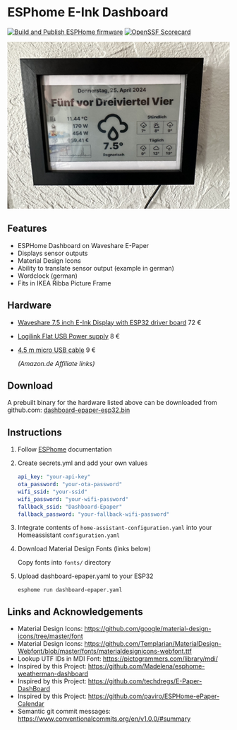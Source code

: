 # ESPhome E-Ink Dashboard

[![Build and Publish ESPHome firmware](https://github.com/ziermmar/esphome-epaper-dashboard/actions/workflows/on_push.yml/badge.svg)](https://github.com/ziermmar/esphome-epaper-dashboard/actions/workflows/on_push.yml)
[![OpenSSF Scorecard](https://api.scorecard.dev/projects/github.com/ziermmar/esphome-epaper-dashboard/badge)](https://scorecard.dev/viewer/?uri=github.com/ziermmar/esphome-epaper-dashboard)


![Screen capture of an e-ink display](./images/screen-capture.jpeg)

## Features

* ESPHome Dashboard on Waveshare E-Paper
* Displays sensor outputs
* Material Design Icons
* Ability to translate sensor output (example in german)
* Wordclock (german)
* Fits in IKEA Ribba Picture Frame

## Hardware

* [Waveshare 7.5 inch E-Ink Display with ESP32 driver board](https://amzn.to/3JBRzas) 72 €
* [Logilink Flat USB Power supply](https://amzn.to/3JD4Gbe) 8 €
* [4.5 m micro USB cable](https://amzn.to/44jEufC) 9 €

  *(Amazon.de Affiliate links)*

## Download

A prebuilt binary for the hardware listed above can be downloaded from github.com: [dashboard-epaper-esp32.bin](https://ziermmar.github.io/esphome-epaper-dashboard/dashboard-epaper-esp32/dashboard-epaper-esp32.bin)

## Instructions

1. Follow [ESPhome](https://esphome.io) documentation

2. Create secrets.yml and add your own values

    ```yaml
    api_key: "your-api-key"
    ota_password: "your-ota-password"
    wifi_ssid: "your-ssid"
    wifi_password: "your-wifi-password"
    fallback_ssid: "Dashboard-Epaper"
    fallback_password: "your-fallback-wifi-password"
    ```

3. Integrate contents of ```home-assistant-configuration.yaml``` into your Homeassistant ```configuration.yaml```

4. Download Material Design Fonts (links below)

    Copy fonts into ```fonts/``` directory

5. Upload dashboard-epaper.yaml to your ESP32

   ```shell
   esphome run dashboard-epaper.yaml
   ```

## Links and Acknowledgements

* Material Design Icons: <https://github.com/google/material-design-icons/tree/master/font>
* Material Design Icons: <https://github.com/Templarian/MaterialDesign-Webfont/blob/master/fonts/materialdesignicons-webfont.ttf>
* Lookup UTF IDs in MDI Font: <https://pictogrammers.com/library/mdi/>
* Inspired by this Project: <https://github.com/Madelena/esphome-weatherman-dashboard>
* Inspired by this Project: <https://github.com/techdregs/E-Paper-DashBoard>
* Inspired by this Project: <https://github.com/paviro/ESPHome-ePaper-Calendar>
* Semantic git commit messages: <https://www.conventionalcommits.org/en/v1.0.0/#summary>
